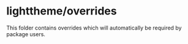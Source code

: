 # lighttheme/overrides

This folder contains overrides which will automatically be required by package users.
